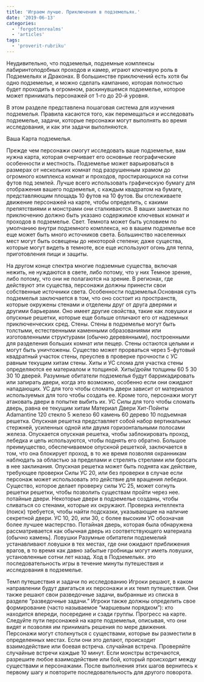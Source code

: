 ```yaml
---
title: 'Играем лучше. Приключения в подземельях.'
date: '2019-06-13'
categories:
  - 'forgottenrealms'
  - 'articles'
tags:
  - 'proverit-rubriku'
---
```


Неудивительно, что подземелья, подземные комплексы лабиринтоподобных проходов и камер, играют ключевую роль в Подземельях и Драконах. В большинстве приключений есть хотя бы одно подземелье, и можно сделать кампанию, которая полностью будет проходить в огромном, раскинувшемся подземелье, которое может принимать персонажей от 1-го до 20-й уровня.

В этом разделе представлена пошаговая система для изучения подземелья. Правила касаются того, как перемещаться и исследовать подземелье, задачи, которые персонажи могут выполнять во время исследования, и как эти задачи выполняются.

Ваша Карта подземелья.

Прежде чем персонажи смогут исследовать ваше подземелье, вам нужна карта, которая очерчивает его основные географические особенности и местность. Подземелье может варьироваться в размерах от нескольких комнат под разрушенным храмом до огромного комплекса комнат и проходов, простирающихся на сотни футов под землей. Лучше всего использовать графическую бумагу для отображения вашего подземелья, с каждым квадратом на бумаге, представляющим площадь 10 футов на 10 футов. Вы отслеживаете движение персонажей на карте, чтобы определить, с какими препятствиями и монстрами они сталкиваются. В ваших заметках по приключению должно быть указано содержимое ключевых комнат и проходов в подземелье. Свет. Темнота может быть условием по умолчанию внутри подземного комплекса, но в вашем подземелье все еще может быть много источников света. Большинство населенных мест могут быть освещены до некоторой степени; даже существа, которые могут видеть в темноте, все еще используют огонь для тепла, приготовления пищи и защиты.

На другом конце спектра многие подземные существа, включая нежить, не нуждаются в свете, либо потому, что у них Темное зрение, либо потому, что они не полагаются на зрение. В регионах, где действуют эти существа, персонажи должны принести свои собственные источники света. Особенности подземелья.Основная суть подземелья заключается в том, что оно состоит из пространств, которые окружены стенами и отделены друг от друга дверями и другими барьерами. Оно имеет другие свойства, такие как ловушки и опускные решетки, которые еще больше отличают его от надземных приключенческих сред. Стены. Стены в подземелье могут быть толстыми, естественными каменными образованиями или изготовленными структурами (обычно деревянными), построенными для разделения больших комнат или пещер. Стены остаются целыми и могут быть уничтожены. Существо может прорваться через 5-футовый квадратный участок стены, преуспев в проверке прочности с УС равным текущим хитам стены. Хиты и УС слома для участка стены определяются ее материалом и толщиной. Хиты/дюйм толщины 60 5 30 30 10 дверей. Разумные обитатели подземелья будут баррикадировать или запирать двери, когда это возможно, особенно если они ожидают нападающих. УС для того чтобы сломать двери зависит от материалов используемых для того чтобы создать ее. Кроме того, персонажи могут атаковать двери в попытке выбить их. УС Силы для того чтобы сломать дверь, равна ее текущим хитам Материал Двери Хит-Пойнты Adamantine 120 стекло 5 железо 60 камень 60 дерево 10 подъемная решетка. Опускная решетка представляет собой набор вертикальных стержней, усиленных одной или двумя горизонтальными полосами железа. Опускается опускная решетка, чтобы заблокировать проход, лебедка и цепь используются, чтобы поднять его обратно. Большое преимущество, обеспечиваемое опускной решеткой, заключается в том, что она блокирует проход, в то же время позволяя охранникам наблюдать за областью за пределами и стрелять стрелами или бросать в нее заклинания. Опускная решетка может быть поднята как действие, требующее проверки Силы УС 20, или без проверки в случае если персонаж может использовать это действие для вращения лебедки. Существо, которое делает проверку силы УС 25, может согнуть решетки решетки, чтобы позволить существам пройти через нее. потайные двери. Некоторые двери в подземелье созданы, чтобы сливаться со стенами, которые их окружают. Проверка интеллекта (поиск) требуется, чтобы найти подсказки, указывающие на наличие секретной двери. УС 10, 20, или 30, с более высоким УС обозначая более лучшее мастерство. Потайная дверь, которая была обнаружена рассматривается как обычная дверь из соответствующего материала (обычно камень\]. Ловушки Разумные обитатели подземелий устанавливают ловушки в тех местах, где они ожидают приближения врагов, в то время как давно забытые гробницы могут иметь ловушки, установленные сотни лет назад. Ход в Подземельях. это последовательность игры в течение минуты путешествия и исследования в подземелье.

Темп путешествия и задачи по исследованию Игроки решают, в каком направлении будут двигаться их персонажи и их темп путешествия. Они также решают свои разведочные задачи, выбранные из списка в разделе “разведочные задачи.” Игроки также должны определить свое формирование (часто называемое “маршевым порядком”): кто находится впереди, посередине и сзади группы. Прогресс на карте. Следуйте пути персонажей на карте подземелья, описывая, что они видят и позволяя им принимать решения по мере движения. Персонажи могут столкнуться с существами, которые вы разместили в определенных местах. Если они это делают, происходит взаимодействие или боевая встреча. случайная встреча. Проверяйте случайные встречи каждые 10 минут. Если монстры встречаются, разрешите любое взаимодействие или бой, который происходит между существами и персонажами. После выполнения этих шагов вернитесь к первому шагу и повторите последовательность для другого поворота.

